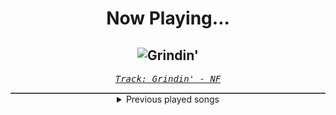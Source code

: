 <div align="center"> 
<h1>Now Playing...</h1>

![Grindin'](https://i.scdn.co/image/ab67616d00001e0214c95b3975386061f46f3983)
--
_<samp><a href="https://open.spotify.com/track/3m6HMeFX6GIlGPMBcLEN6t">Track: Grindin' - NF</a></samp>_

<div style="border: 1px #4B5054 solid"></div>
<details>
  <summary>
    Previous played songs
  </summary>
  <table>
    <thead>
      <tr>
        <th>
          Artist
        </th>
        <th>
          Song
        </th>
        <th>
          Link
        </th>
      </tr>
    </thead>
    <tbody>
      <tr><td>NF</td><td>Grindin'</td><td><a href="https://open.spotify.com/track/3m6HMeFX6GIlGPMBcLEN6t">https://open.spotify.com/track/3m6HMeFX6GIlGPMBcLEN6t</a></td></tr><tr><td>Nic D</td><td>Swordfish</td><td><a href="https://open.spotify.com/track/6cF9l6IUC4ftyTJc7igP9d">https://open.spotify.com/track/6cF9l6IUC4ftyTJc7igP9d</a></td></tr><tr><td>Tom MacDonald</td><td>People So Stupid</td><td><a href="https://open.spotify.com/track/3rjJAqZWPjDhsTkCmc2HcY">https://open.spotify.com/track/3rjJAqZWPjDhsTkCmc2HcY</a></td></tr><tr><td>Ramirez</td><td>Be A Witness</td><td><a href="https://open.spotify.com/track/7bzLhOfjzbFsGl0z7jp1qz">https://open.spotify.com/track/7bzLhOfjzbFsGl0z7jp1qz</a></td></tr><tr><td>Jelly Roll</td><td>Wheels Fall Off</td><td><a href="https://open.spotify.com/track/4yGeJP63Z6gLEOZNHjkNnW">https://open.spotify.com/track/4yGeJP63Z6gLEOZNHjkNnW</a></td></tr><tr><td>Connor Price</td><td>Correct</td><td><a href="https://open.spotify.com/track/7eQUd4wXVFldWkd257KEjS">https://open.spotify.com/track/7eQUd4wXVFldWkd257KEjS</a></td></tr><tr><td>mgk</td><td>Bad Mother F*cker</td><td><a href="https://open.spotify.com/track/2kjPvFgVIGki2BRlOHvQQr">https://open.spotify.com/track/2kjPvFgVIGki2BRlOHvQQr</a></td></tr><tr><td>Eminem</td><td>Till I Collapse</td><td><a href="https://open.spotify.com/track/4xkOaSrkexMciUUogZKVTS">https://open.spotify.com/track/4xkOaSrkexMciUUogZKVTS</a></td></tr><tr><td>conscience</td><td>Hasty</td><td><a href="https://open.spotify.com/track/1AneCfStYUqfBWOJvspDJS">https://open.spotify.com/track/1AneCfStYUqfBWOJvspDJS</a></td></tr><tr><td>NF</td><td>HOPE</td><td><a href="https://open.spotify.com/track/0EgLxY52mpGsXETyEsgVlP">https://open.spotify.com/track/0EgLxY52mpGsXETyEsgVlP</a></td></tr><tr><td>Hopsin</td><td>You Should've Known</td><td><a href="https://open.spotify.com/track/6FV7RivrHzOwu6SkLRRYmY">https://open.spotify.com/track/6FV7RivrHzOwu6SkLRRYmY</a></td></tr><tr><td>Tom MacDonald</td><td>The System</td><td><a href="https://open.spotify.com/track/3GOLkVAy82iWaF953nRPe4">https://open.spotify.com/track/3GOLkVAy82iWaF953nRPe4</a></td></tr><tr><td>Futuristic</td><td>Unholy</td><td><a href="https://open.spotify.com/track/75awsh1kFsZePy3JmnXZuI">https://open.spotify.com/track/75awsh1kFsZePy3JmnXZuI</a></td></tr><tr><td>Ekoh</td><td>Hole In Your Head</td><td><a href="https://open.spotify.com/track/1VmYPxD8UQRnrLnT4OwPT0">https://open.spotify.com/track/1VmYPxD8UQRnrLnT4OwPT0</a></td></tr><tr><td>Bad Meets Evil</td><td>Fast Lane</td><td><a href="https://open.spotify.com/track/2c5Isyd07hWsl7AQia2Dig">https://open.spotify.com/track/2c5Isyd07hWsl7AQia2Dig</a></td></tr><tr><td>conscience</td><td>TIL THE HEARSE COME</td><td><a href="https://open.spotify.com/track/6NHGlhtXdbEpg8Faz6HsWo">https://open.spotify.com/track/6NHGlhtXdbEpg8Faz6HsWo</a></td></tr><tr><td>NF</td><td>Intro III</td><td><a href="https://open.spotify.com/track/6e56CkYWD3JO6ovFZBA8po">https://open.spotify.com/track/6e56CkYWD3JO6ovFZBA8po</a></td></tr><tr><td>Alligatoah</td><td>Narben</td><td><a href="https://open.spotify.com/track/3HNCHDA7VVoMKtXP0AFjwu">https://open.spotify.com/track/3HNCHDA7VVoMKtXP0AFjwu</a></td></tr><tr><td>BONES</td><td>DarkShadowBlunts</td><td><a href="https://open.spotify.com/track/6whN5aU7NVsnhpmV67Q7HA">https://open.spotify.com/track/6whN5aU7NVsnhpmV67Q7HA</a></td></tr><tr><td>Bleed The Wicked Menace</td><td>In The Dark</td><td><a href="https://open.spotify.com/track/2Zk3NTeP14Mc0Ub8xemjT4">https://open.spotify.com/track/2Zk3NTeP14Mc0Ub8xemjT4</a></td></tr>
    </tbody>
  </table>
</details>

</div>
